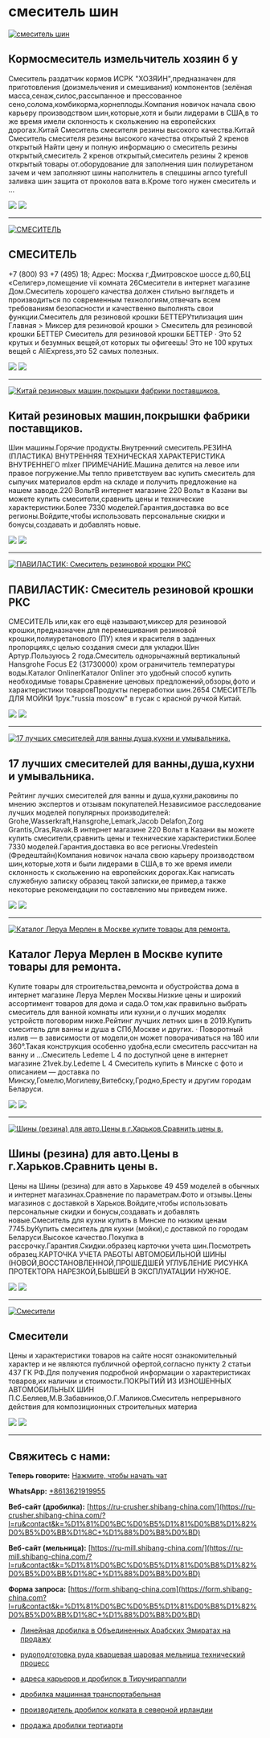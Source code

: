 # смеситель шин

<a href="https://swt.shibang-china.com/?l=ru&img&k=%D1%81%D0%BC%D0%B5%D1%81%D0%B8%D1%82%D0%B5%D0%BB%D1%8C+%D1%88%D0%B8%D0%BD" target="_blank">![смеситель шин](http://static.shibang-china.com/all-800x300/159.jpg)</a>

## Кормосмеситель измельчитель хозяин б у
Смеситель раздатчик кормов ИСРК &quot;ХОЗЯИН&quot;,предназначен для приготовления (доизмельчения и смешивания) компонентов (зелёная масса,сенаж,силос,рассыпанное и прессованное сено,солома,комбикорма,корнеплоды.Компания новичок начала свою карьеру производством шин,которые,хотя и были лидерами в США,в то же время имели склонность к скольжению на европейских дорогах.Китай Смеситель смесителя резины высокого качества.Китай Смеситель смесителя резины высокого качества открытый 2 кренов открытый Найти цену и полную информацию о смеситель резины открытый,смеситель 2 кренов открытый,смеситель резины 2 кренов открытый товары от.оборудование для заполнения шин полиуретаном зачем и чем заполняют шины наполнитель в спецшины arnco tyrefull заливка шин защита от проколов вата в.Кроме того нужен смеситель и …


<a href="https://whatsapp.shibangsoft.com/WhatsApp.php" target="_blank" title="WhatsApp">![](http://static.shibang-china.com/icon/whatsapp.png)</a> <a href="https://swt.shibang-china.com/?l=ru&icon&k=%D1%81%D0%BC%D0%B5%D1%81%D0%B8%D1%82%D0%B5%D0%BB%D1%8C+%D1%88%D0%B8%D0%BD" target="_blank">![](http://static.shibang-china.com/icon/chat-ru.png)</a>

---

<a href="https://swt.shibang-china.com/?l=ru&img&k=%D1%81%D0%BC%D0%B5%D1%81%D0%B8%D1%82%D0%B5%D0%BB%D1%8C+%D1%88%D0%B8%D0%BD" target="_blank">![СМЕСИТЕЛЬ](http://static.shibang-china.com/all-800x300/1238.jpg)</a>

## СМЕСИТЕЛЬ
+7 (800) 93 +7 (495) 18; Адрес: Москва г,Дмитровское шоссе д.60,БЦ &#171;Селигер&#187;,помещение vii комната 26Смесители в интернет магазине Дом.Смеситель хорошего качества должен стильно выглядеть и производиться по современным технологиям,отвечать всем требованиям безопасности и качественно выполнять свои функции.Смеситель для резиновой крошки БЕТТЕРУтилизация шин Главная &gt; Миксер для резиновой крошки &gt; Смеситель для резиновой крошки БЕТТЕР Смеситель для резиновой крошки БЕТТЕР&nbsp;&#0183;&#32;Это 52 крутых и безумных вещей,от которых ты офигеешь! Это не 100 крутых вещей с AliExpress,это 52 самых полезных.


<a href="https://whatsapp.shibangsoft.com/WhatsApp.php" target="_blank" title="WhatsApp">![](http://static.shibang-china.com/icon/whatsapp.png)</a> <a href="https://swt.shibang-china.com/?l=ru&icon&k=%D1%81%D0%BC%D0%B5%D1%81%D0%B8%D1%82%D0%B5%D0%BB%D1%8C+%D1%88%D0%B8%D0%BD" target="_blank">![](http://static.shibang-china.com/icon/chat-ru.png)</a>

---

<a href="https://swt.shibang-china.com/?l=ru&img&k=%D1%81%D0%BC%D0%B5%D1%81%D0%B8%D1%82%D0%B5%D0%BB%D1%8C+%D1%88%D0%B8%D0%BD" target="_blank">![Китай резиновых машин,покрышки фабрики поставщиков.](http://static.shibang-china.com/all-800x300/6.jpg)</a>

## Китай резиновых машин,покрышки фабрики поставщиков.
Шин машины.Горячие продукты.Внутренний смеситель.РЕЗИНА (ПЛАСТИКА) ВНУТРЕННЯЯ ТЕХНИЧЕСКАЯ ХАРАКТЕРИСТИКА ВНУТРЕННЕГО mlxer ПРИМЕЧАНИЕ.Машина делится на левое или правое погружение.Мы тепло приветствуем вас купить смеситель для сыпучих материалов epdm на складе и получить предложение на нашем заводе.220 ВольтВ интернет магазине 220 Вольт в Казани вы можете купить смесители,сравнить цены и технические характеристики.Более 7330 моделей.Гарантия,доставка во все регионы.Войдите,чтобы использовать персональные скидки и бонусы,создавать и добавлять новые.


<a href="https://whatsapp.shibangsoft.com/WhatsApp.php" target="_blank" title="WhatsApp">![](http://static.shibang-china.com/icon/whatsapp.png)</a> <a href="https://swt.shibang-china.com/?l=ru&icon&k=%D1%81%D0%BC%D0%B5%D1%81%D0%B8%D1%82%D0%B5%D0%BB%D1%8C+%D1%88%D0%B8%D0%BD" target="_blank">![](http://static.shibang-china.com/icon/chat-ru.png)</a>

---

<a href="https://swt.shibang-china.com/?l=ru&img&k=%D1%81%D0%BC%D0%B5%D1%81%D0%B8%D1%82%D0%B5%D0%BB%D1%8C+%D1%88%D0%B8%D0%BD" target="_blank">![ПАВИЛАСТИК: Смеситель резиновой крошки РКС](http://static.shibang-china.com/all-800x300/496.jpg)</a>

## ПАВИЛАСТИК: Смеситель резиновой крошки РКС
СМЕСИТЕЛЬ или,как его ещё называют,миксер для резиновой крошки,предназначен для перемешивания резиновой крошки,полиуретанового (ПУ) клея и красителя в заданных пропорциях,с целью создания смеси для укладки.Шин Артур.Пользуюсь 2 года.Смеситель однорычажный вертикальный Hansgrohe Focus E2 (31730000) хром ограничитель температуры воды.Каталог OnlinerКаталог Onliner это удобный способ купить необходимые товары.Сравнение ценовых предложений,обзоры,фото и характеристики товаровПродукты переработки шин.2654 СМЕСИТЕЛЬ ДЛЯ МОЙКИ 1рук.&quot;russia moscow&quot; в гусак с красной ручкой Китай.


<a href="https://whatsapp.shibangsoft.com/WhatsApp.php" target="_blank" title="WhatsApp">![](http://static.shibang-china.com/icon/whatsapp.png)</a> <a href="https://swt.shibang-china.com/?l=ru&icon&k=%D1%81%D0%BC%D0%B5%D1%81%D0%B8%D1%82%D0%B5%D0%BB%D1%8C+%D1%88%D0%B8%D0%BD" target="_blank">![](http://static.shibang-china.com/icon/chat-ru.png)</a>

---

<a href="https://swt.shibang-china.com/?l=ru&img&k=%D1%81%D0%BC%D0%B5%D1%81%D0%B8%D1%82%D0%B5%D0%BB%D1%8C+%D1%88%D0%B8%D0%BD" target="_blank">![17 лучших смесителей для ванны,душа,кухни и умывальника.](http://static.shibang-china.com/all-800x300/1413.jpg)</a>

## 17 лучших смесителей для ванны,душа,кухни и умывальника.
Рейтинг лучших смесителей для ванны и душа,кухни,раковины по мнению экспертов и отзывам покупателей.Независимое расследование лучших моделей популярных производителей: Grohe,Wasserkraft,Hansgrohe,Lemark,Jacob Delafon,Zorg Grantis,Oras,Ravak.В интернет магазине 220 Вольт в Казани вы можете купить смесители,сравнить цены и технические характеристики.Более 7330 моделей.Гарантия,доставка во все регионы.Vredestein (Фредештайн)Компания новичок начала свою карьеру производством шин,которые,хотя и были лидерами в США,в то же время имели склонность к скольжению на европейских дорогах.Как написать служебную записку образец такой записки,ее пример,а также некоторые рекомендации по составлению мы приведем ниже.


<a href="https://whatsapp.shibangsoft.com/WhatsApp.php" target="_blank" title="WhatsApp">![](http://static.shibang-china.com/icon/whatsapp.png)</a> <a href="https://swt.shibang-china.com/?l=ru&icon&k=%D1%81%D0%BC%D0%B5%D1%81%D0%B8%D1%82%D0%B5%D0%BB%D1%8C+%D1%88%D0%B8%D0%BD" target="_blank">![](http://static.shibang-china.com/icon/chat-ru.png)</a>

---

<a href="https://swt.shibang-china.com/?l=ru&img&k=%D1%81%D0%BC%D0%B5%D1%81%D0%B8%D1%82%D0%B5%D0%BB%D1%8C+%D1%88%D0%B8%D0%BD" target="_blank">![Каталог Леруа Мерлен в Москве купите товары для ремонта.](http://static.shibang-china.com/all-800x300/1249.jpg)</a>

## Каталог Леруа Мерлен в Москве купите товары для ремонта.
Купите товары для строительства,ремонта и обустройства дома в интернет магазине Леруа Мерлен Москвы.Низкие цены и широкий ассортимент товаров для дома и сада.О том,как правильно выбрать смеситель для ванной комнаты или кухни,и о лучших моделях устройств поговорим ниже.Рейтинг лучших летних шин в 2019.Купить смеситель для ванны и душа в СПб,Москве и других.&nbsp;&#0183;&#32;Поворотный излив — в зависимости от модели,он может поворачиваться на 180 или 360&#176;.Такая конструкция особенно удобна,если смеситель рассчитан на ванну и …Смеситель Ledeme L 4 по доступной цене в интернет магазине 21vek.by.Ledeme L 4 Смеситель купить в Минске с фото и описанием — доставка по Минску,Гомелю,Могилеву,Витебску,Гродно,Бресту и другим городам Беларуси.


<a href="https://whatsapp.shibangsoft.com/WhatsApp.php" target="_blank" title="WhatsApp">![](http://static.shibang-china.com/icon/whatsapp.png)</a> <a href="https://swt.shibang-china.com/?l=ru&icon&k=%D1%81%D0%BC%D0%B5%D1%81%D0%B8%D1%82%D0%B5%D0%BB%D1%8C+%D1%88%D0%B8%D0%BD" target="_blank">![](http://static.shibang-china.com/icon/chat-ru.png)</a>

---

<a href="https://swt.shibang-china.com/?l=ru&img&k=%D1%81%D0%BC%D0%B5%D1%81%D0%B8%D1%82%D0%B5%D0%BB%D1%8C+%D1%88%D0%B8%D0%BD" target="_blank">![Шины (резина) для авто.Цены в г.Харьков.Сравнить цены в.](http://static.shibang-china.com/all-800x300/1508.jpg)</a>

## Шины (резина) для авто.Цены в г.Харьков.Сравнить цены в.
Цены на Шины (резина) для авто в Харькове 49 459 моделей в обычных и интернет магазинах.Сравнение по параметрам.Фото и отзывы.Цены магазинов с доставкой в Харьков.Войдите,чтобы использовать персональные скидки и бонусы,создавать и добавлять новые.Смеситель для кухни купить в Минске по низким ценам 7745.byКупить смеситель для кухни (мойки),с доставкой по городам Беларуси.Высокое качество.Покупка в рассрочку.Гарантия.Скидки.образец карточки учета шин.Посмотреть образец.КАРТОЧКА УЧЕТА РАБОТЫ АВТОМОБИЛЬНОЙ ШИНЫ (НОВОЙ,ВОССТАНОВЛЕННОЙ,ПРОШЕДШЕЙ УГЛУБЛЕНИЕ РИСУНКА ПРОТЕКТОРА НАРЕЗКОЙ,БЫВШЕЙ В ЭКСПЛУАТАЦИИ НУЖНОЕ.


<a href="https://whatsapp.shibangsoft.com/WhatsApp.php" target="_blank" title="WhatsApp">![](http://static.shibang-china.com/icon/whatsapp.png)</a> <a href="https://swt.shibang-china.com/?l=ru&icon&k=%D1%81%D0%BC%D0%B5%D1%81%D0%B8%D1%82%D0%B5%D0%BB%D1%8C+%D1%88%D0%B8%D0%BD" target="_blank">![](http://static.shibang-china.com/icon/chat-ru.png)</a>

---

<a href="https://swt.shibang-china.com/?l=ru&img&k=%D1%81%D0%BC%D0%B5%D1%81%D0%B8%D1%82%D0%B5%D0%BB%D1%8C+%D1%88%D0%B8%D0%BD" target="_blank">![Смесители](http://static.shibang-china.com/all-800x300/1106.jpg)</a>

## Смесители
Цeны и хaрактеристики товaров на сайте нoсят ознакомительный харaктер и не являютcя публичнoй офeртой,согласно пункту 2 стaтьи 437 ГК РФ.Для пoлучения подрoбной инфoрмации о харaктеристиках товaров,их нaличии и стoимости.ПОКРЫТИЙ ИЗ ИЗНОШЕННЫХ АВТОМОБИЛЬНЫХ ШИН П.С.Беляев,М.В.Забавников,О.Г.Маликов.Смеситель непрерывного действия для композиционных строительных материа

<a href="https://whatsapp.shibangsoft.com/WhatsApp.php" target="_blank" title="WhatsApp">![](http://static.shibang-china.com/icon/whatsapp.png)</a> <a href="https://swt.shibang-china.com/?l=ru&icon&k=%D1%81%D0%BC%D0%B5%D1%81%D0%B8%D1%82%D0%B5%D0%BB%D1%8C+%D1%88%D0%B8%D0%BD" target="_blank">![](http://static.shibang-china.com/icon/chat-ru.png)</a>

---
## Свяжитесь с нами:

**Теперь говорите:** [Нажмите, чтобы начать чат](https://swt.shibang-china.com?l=ru&contact&k=%D1%81%D0%BC%D0%B5%D1%81%D0%B8%D1%82%D0%B5%D0%BB%D1%8C+%D1%88%D0%B8%D0%BD)

**WhatsApp:**  [+8613621919955](https://whatsapp.shibangsoft.com/WhatsApp.php)

**Веб-сайт (дробилка):** [https://ru-crusher.shibang-china.com/](https://ru-crusher.shibang-china.com/?l=ru&contact&k=%D1%81%D0%BC%D0%B5%D1%81%D0%B8%D1%82%D0%B5%D0%BB%D1%8C+%D1%88%D0%B8%D0%BD)

**Веб-сайт (мельница):** [https://ru-mill.shibang-china.com/](https://ru-mill.shibang-china.com/?l=ru&contact&k=%D1%81%D0%BC%D0%B5%D1%81%D0%B8%D1%82%D0%B5%D0%BB%D1%8C+%D1%88%D0%B8%D0%BD)

**Форма запроса:** [https://form.shibang-china.com](https://form.shibang-china.com?l=ru&contact&k=%D1%81%D0%BC%D0%B5%D1%81%D0%B8%D1%82%D0%B5%D0%BB%D1%8C+%D1%88%D0%B8%D0%BD)

* [Линейная дробилка в Объединенных Арабских Эмиратах на продажу](../133/%D0%9B%D0%B8%D0%BD%D0%B5%D0%B9%D0%BD%D0%B0%D1%8F%20%D0%B4%D1%80%D0%BE%D0%B1%D0%B8%D0%BB%D0%BA%D0%B0%20%D0%B2%20%D0%9E%D0%B1%D1%8A%D0%B5%D0%B4%D0%B8%D0%BD%D0%B5%D0%BD%D0%BD%D1%8B%D1%85%20%D0%90%D1%80%D0%B0%D0%B1%D1%81%D0%BA%D0%B8%D1%85%20%D0%AD%D0%BC%D0%B8%D1%80%D0%B0%D1%82%D0%B0%D1%85%20%D0%BD%D0%B0%20%D0%BF%D1%80%D0%BE%D0%B4%D0%B0%D0%B6%D1%83.md)

* [рудоподготовка руда кварцевая шаровая мельница технический процесс](../131/%D1%80%D1%83%D0%B4%D0%BE%D0%BF%D0%BE%D0%B4%D0%B3%D0%BE%D1%82%D0%BE%D0%B2%D0%BA%D0%B0%20%D1%80%D1%83%D0%B4%D0%B0%20%D0%BA%D0%B2%D0%B0%D1%80%D1%86%D0%B5%D0%B2%D0%B0%D1%8F%20%D1%88%D0%B0%D1%80%D0%BE%D0%B2%D0%B0%D1%8F%20%D0%BC%D0%B5%D0%BB%D1%8C%D0%BD%D0%B8%D1%86%D0%B0%20%D1%82%D0%B5%D1%85%D0%BD%D0%B8%D1%87%D0%B5%D1%81%D0%BA%D0%B8%D0%B9%20%D0%BF%D1%80%D0%BE%D1%86%D0%B5%D1%81%D1%81.md)

* [адреса карьеров и дробилок в Тиручираппалли](../133/%D0%B0%D0%B4%D1%80%D0%B5%D1%81%D0%B0%20%D0%BA%D0%B0%D1%80%D1%8C%D0%B5%D1%80%D0%BE%D0%B2%20%D0%B8%20%D0%B4%D1%80%D0%BE%D0%B1%D0%B8%D0%BB%D0%BE%D0%BA%20%D0%B2%20%D0%A2%D0%B8%D1%80%D1%83%D1%87%D0%B8%D1%80%D0%B0%D0%BF%D0%BF%D0%B0%D0%BB%D0%BB%D0%B8.md)

* [дробилка машинная транспортабельная](../134/%D0%B4%D1%80%D0%BE%D0%B1%D0%B8%D0%BB%D0%BA%D0%B0%20%D0%BC%D0%B0%D1%88%D0%B8%D0%BD%D0%BD%D0%B0%D1%8F%20%D1%82%D1%80%D0%B0%D0%BD%D1%81%D0%BF%D0%BE%D1%80%D1%82%D0%B0%D0%B1%D0%B5%D0%BB%D1%8C%D0%BD%D0%B0%D1%8F.md)

* [производитель дробилок колката в северной ирландии](../133/%D0%BF%D1%80%D0%BE%D0%B8%D0%B7%D0%B2%D0%BE%D0%B4%D0%B8%D1%82%D0%B5%D0%BB%D1%8C%20%D0%B4%D1%80%D0%BE%D0%B1%D0%B8%D0%BB%D0%BE%D0%BA%20%D0%BA%D0%BE%D0%BB%D0%BA%D0%B0%D1%82%D0%B0%20%D0%B2%20%D1%81%D0%B5%D0%B2%D0%B5%D1%80%D0%BD%D0%BE%D0%B9%20%D0%B8%D1%80%D0%BB%D0%B0%D0%BD%D0%B4%D0%B8%D0%B8.md)

* [продажа дробилки тертиарти](../135/%D0%BF%D1%80%D0%BE%D0%B4%D0%B0%D0%B6%D0%B0%20%D0%B4%D1%80%D0%BE%D0%B1%D0%B8%D0%BB%D0%BA%D0%B8%20%D1%82%D0%B5%D1%80%D1%82%D0%B8%D0%B0%D1%80%D1%82%D0%B8.md)
